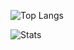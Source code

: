 ![Top Langs](https://github-readme-stats.vercel.app/api/top-langs/?username=emsar69&theme=dark)

![Stats](https://github-profile-summary-cards.vercel.app/api/cards/stats?username=emsar69&theme=tokyonight)
